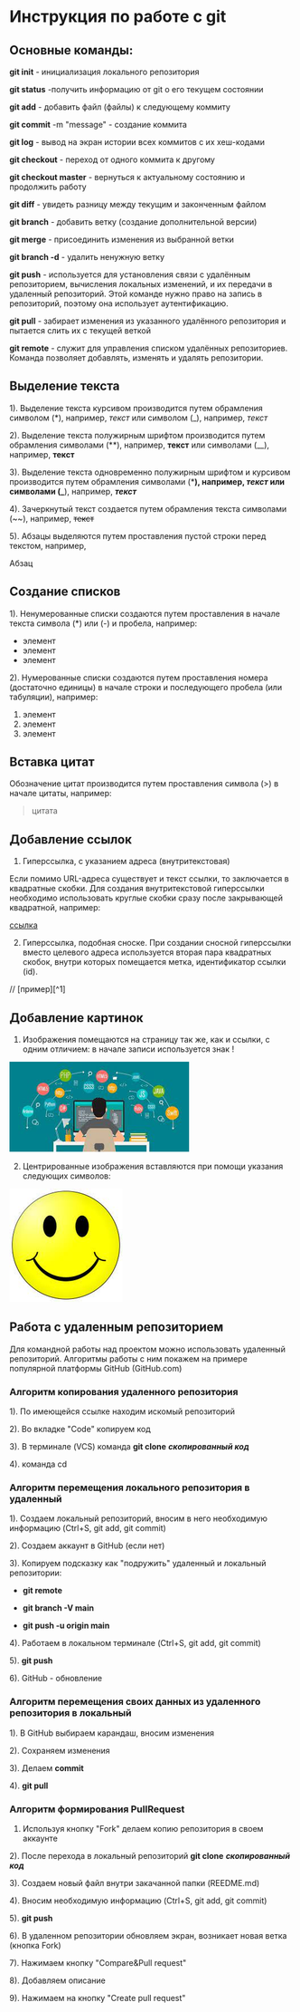 # Инструкция по работе с git

## Основные команды:

**git init** - инициализация локального репозитория

**git status** -получить информацию от git о его текущем состоянии

**git add** - добавить файл (файлы) к следующему коммиту

**git commit** -m "message" - создание коммита

**git log** - вывод на экран истории всех коммитов с их хеш-кодами

**git checkout** - переход от одного коммита к другому

**git checkout master** - вернуться к актуальному состоянию и продолжить работу

**git diff** - увидеть разницу между текущим и законченным файлом

**git branch** - добавить ветку (создание дополнительной версии)

**git merge** - присоединить изменения из выбранной ветки

**git branch -d** - удалить ненужную ветку

**git push** - используется для установления связи с удалённым репозиторием, вычисления локальных изменений, и их передачи в удаленный репозиторий. Этой команде нужно право на запись в репозиторий, поэтому она использует аутентификацию.

**git pull** - забирает изменения из указанного удалённого репозитория и пытается слить их с текущей веткой

**git remote** - служит для управления списком удалённых репозиториев. Команда позволяет добавлять, изменять и удалять репозитории.

## Выделение текста

1). Выделение текста курсивом производится путем обрамления символом (*), например, *текст*
или символом (_), например, _текст_

2). Выделение текста полужирным шрифтом производится путем обрамления символами (**),
например, **текст**
или символами (__), например, __текст__

3). Выделение текста одновременно полужирным шрифтом и курсивом производится путем обрамления символами (***), 
например, ***текст*** или символами (_**), например, _**текст**_

4). Зачеркнутый текст создается путем обрамления текста символами (~~), например,
~~текст~~

5). Абзацы выделяются путем проставления пустой строки перед текстом, например,

Абзац

## Создание списков

1). Ненумерованные списки создаются путем проставления в начале текста символа (*) или (-) и пробела, например:

* элемент 
* элемент
* элемент

2). Нумерованные списки создаются путем проставления номера (достаточно единицы) в начале строки и последующего пробела (или табуляции), например:

1.    элемент
1.    элемент
1.    элемент

## Вставка цитат

Обозначение цитат производится путем проставления символа (>) в начале цитаты, например:
> цитата

## Добавление ссылок

1) Гиперссылка, c указанием адреса (внутритекстовая)

Если помимо URL-адреса существует и текст ссылки, то заключается в квадратные скобки. Для создания внутритекстовой гиперссылки необходимо использовать круглые скобки сразу после закрывающей квадратной, например:

  [ссылка](http://google.com/)

2) Гиперссылка, подобная сноске.
При создании сносной гиперссылки вместо целевого адреса используется вторая пара квадратных скобок, внутри которых помещается метка, идентификатор ссылки (id).

//
[пример][^1]

## Добавление картинок

1) Изображения помещаются на страницу так же, как и ссылки, с одним отличием: в начале записи используется знак !

![Programmer](/Programmer.jpg)

2) Центрированные изображения вставляются при помощи указания следующих символов:

![display:block;margin:auto|](/Smile.jpg)

## Работа с удаленным репозиторием

Для командной работы над проектом можно использовать удаленный репозиторий. Алгоритмы работы с ним покажем на примере популярной платформы GitHub (GitHub.com)

### Алгоритм копирования удаленного репозитория

1). По имеющейся ссылке находим искомый репозиторий

2). Во вкладке "Code" копируем код

3). В терминале (VCS) команда **git clone** ***скопированный код***

4). команда cd

### Алгоритм перемещения локального репозитория в удаленный

1). Создаем локальный репозиторий, вносим в него необходимую информацию (Ctrl+S, git add, git commit)

2). Создаем аккаунт в GitHub (если нет)

3). Копируем подсказку как "подружить" удаленный и локальный репозитории:

* **git remote**

* **git branch -V main**

* **git push -u origin main**

4). Работаем в локальном терминале (Ctrl+S, git add, git commit)

5). **git push**

6). GitHub - обновление

### Алгоритм перемещения своих данных из удаленного репозитория в локальный

1). В GitHub выбираем карандаш, вносим изменения

2). Сохраняем изменения

3). Делаем **commit**

4). **git pull**

### Алгоритм формирования PullRequest

1) Используя кнопку "Fork" делаем копию репозитория в своем аккаунте

2). После перехода в локальный репозиторий **git clone** ***скопированный код***

3). Создаем новый файл внутри закачанной папки (REEDME.md)

4). Вносим необходимую информацию (Ctrl+S, git add, git commit)

5). **git push**

6). В удаленном репозитории обновляем экран, возникает новая ветка (кнопка Fork)

7). Нажимаем кнопку "Compare&Pull request"

8). Добавляем описание

9). Нажимаем на кнопку "Create pull request"